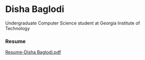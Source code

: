 # Disha Baglodi
Undergraduate Computer Science student at Georgia Institute of Technology

### Resume
[Resume-Disha Baglodi.pdf](https://github.com/dbaglodi/dbaglodi.github.io/files/13789945/Resume-Disha.Baglodi.pdf)
